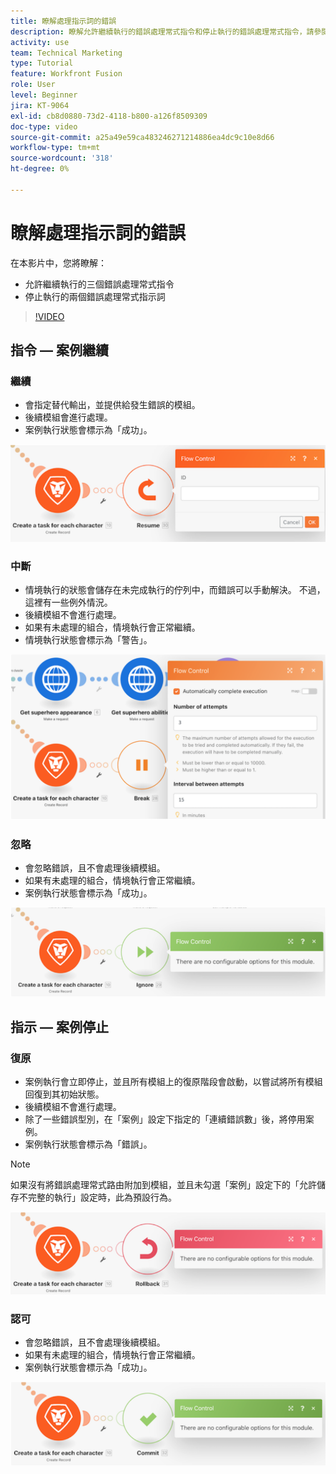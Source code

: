 ```yaml
---
title: 瞭解處理指示詞的錯誤
description: 瞭解允許繼續執行的錯誤處理常式指令和停止執行的錯誤處理常式指令，請參閱 [!DNL Adobe Workfront Fusion].
activity: use
team: Technical Marketing
type: Tutorial
feature: Workfront Fusion
role: User
level: Beginner
jira: KT-9064
exl-id: cb8d0880-73d2-4118-b800-a126f8509309
doc-type: video
source-git-commit: a25a49e59ca483246271214886ea4dc9c10e8d66
workflow-type: tm+mt
source-wordcount: '318'
ht-degree: 0%

---
```


# 瞭解處理指示詞的錯誤

在本影片中，您將瞭解：

* 允許繼續執行的三個錯誤處理常式指令
* 停止執行的兩個錯誤處理常式指示詞

>[!VIDEO](https://video.tv.adobe.com/v/335305/?quality=12&learn=on)

## 指令 — 案例繼續

### 繼續

* 會指定替代輸出，並提供給發生錯誤的模組。
* 後續模組會進行處理。
* 案例執行狀態會標示為「成功」。

![Resume指示詞的影像](assets/troubleshooting-and-error-handling-2.png)

### 中斷

* 情境執行的狀態會儲存在未完成執行的佇列中，而錯誤可以手動解決。 不過，這裡有一些例外情況。
* 後續模組不會進行處理。
* 如果有未處理的組合，情境執行會正常繼續。
* 情境執行狀態會標示為「警告」。

![Break指示詞的影像](assets/troubleshooting-and-error-handling-3.png)

### 忽略

* 會忽略錯誤，且不會處理後續模組。
* 如果有未處理的組合，情境執行會正常繼續。
* 案例執行狀態會標示為「成功」。

![Ignore指示詞的影像](assets/troubleshooting-and-error-handling-4.png)

## 指示 — 案例停止

### 復原

* 案例執行會立即停止，並且所有模組上的復原階段會啟動，以嘗試將所有模組回復到其初始狀態。
* 後續模組不會進行處理。
* 除了一些錯誤型別，在「案例」設定下指定的「連續錯誤數」後，將停用案例。
* 案例執行狀態會標示為「錯誤」。

>[!NOTE]
>
>如果沒有將錯誤處理常式路由附加到模組，並且未勾選「案例」設定下的「允許儲存不完整的執行」設定時，此為預設行為。

![Rollback指令的影像](assets/troubleshooting-and-error-handling-5.png)

### 認可

* 會忽略錯誤，且不會處理後續模組。
* 如果有未處理的組合，情境執行會正常繼續。
* 案例執行狀態會標示為「成功」。

![認可指示詞的影像](assets/troubleshooting-and-error-handling-6.png)
